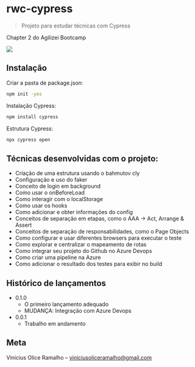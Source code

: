 # rwc-cypress
> Projeto para estudar técnicas com Cypress

Chapter 2 do Agilizei Bootcamp

![](../ezgif.com-gif-maker.gif)

## Instalação

Criar a pasta de package.json:
```sh
npm init -yes
```

Instalação Cypress:
```sh
npm install cypress
```

Estrutura Cypress:
```sh
npx cypress open
```
## Técnicas desenvolvidas com o projeto:

- Criação de uma estrutura usando o bahmutov cly
- Configuração e uso do faker
- Conceito de login em background
- Como usar o onBeforeLoad
- Como interagir com o localStorage
- Como usar os hooks
- Como adicionar e obter informações do config
- Conceitos de separação em etapas, como o AAA → Act, Arrange & Assert
- Conceitos de separação de responsabilidades, como o Page Objects
- Como configurar e usar diferentes browsers para executar o teste
- Como explorar e centralizar o mapeamento de rotas
- Como integrar seu projeto do Github no Azure Devops
- Como criar uma pipeline na Azure
- Como adicionar o resultado dos testes para exibir no build

## Histórico de lançamentos

* 0.1.0
    * O primeiro lançamento adequado
    * MUDANÇA: Integração com Azure Devops
* 0.0.1
    * Trabalho em andamento

## Meta

Vinícius Olice Ramalho – viniciusoliceramalho@gmail.com
